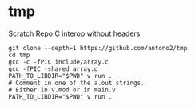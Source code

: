 # tmp
Scratch Repo
C interop without headers

```
git clone --depth=1 https://github.com/antono2/tmp
cd tmp
gcc -c -fPIC include/array.c
gcc -fPIC -shared array.o
PATH_TO_LIBDIR="$PWD" v run .
# Comment in one of the a.out strings.
# Either in v.mod or in main.v
PATH_TO_LIBDIR="$PWD" v run . 
```
